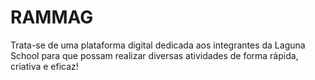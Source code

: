# RAMMAG
Trata-se de uma plataforma digital dedicada aos integrantes da Laguna School para que possam realizar diversas atividades de forma rápida, criativa e eficaz!
